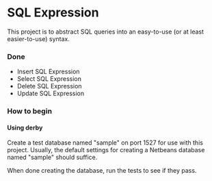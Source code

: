 # SQL Expression

This project is to abstract SQL queries into an easy-to-use (or at least easier-to-use) syntax.

### Done

- Insert SQL Expression
- Select SQL Expression
- Delete SQL Expression
- Update SQL Expression


### How to begin

#### Using derby

Create a test database named "sample" on port 1527 for use with this project.
Usually, the default settings for creating a Netbeans database named "sample" should suffice.

When done creating the database, run the tests to see if they pass.
